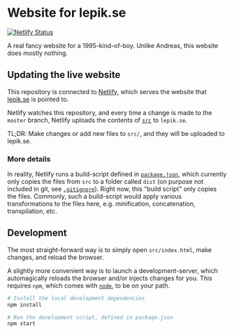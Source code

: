 # Website for lepik.se

[![Netlify Status](https://api.netlify.com/api/v1/badges/883be9d5-4310-42ff-9f4e-b478b4754efb/deploy-status)](https://app.netlify.com/sites/lepik/deploys)

A real fancy website for a 1995-kind-of-boy. Unlike Andreas, this website does
mostly nothing.

## Updating the live website

This repository is connected to [Netlify](https://www.netlify.com), which serves
the website that [lepik.se](https://lepik.se) is pointed to.

Netlify watches this repository, and every time a change is made to the `master`
branch, Netlify uploads the contents of [`src`](./src) to `lepik.se`.

TL;DR: Make changes or add new files to `src/`, and they will be uploaded to
lepik.se.

### More details

In reality, Netlify runs a build-script defined in
[`package.json`](`package.json`), which currently only copies the files from
`src` to a folder called `dist` (on purpose not included in git, see
[`.gitignore`](.gitignore)). Right now, this "build script" only copies the
files. Commonly, such a build-script would apply various transformations to the
files here, e.g. minification, concatenation, transpilation, etc.

## Development

The most straight-forward way is to simply open `src/index.html`, make changes,
and reload the browser.

A slightly more convenient way is to launch a development-server, which
automagically reloads the browser and/or injects changes for you. This requires
`npm`, which comes with [`node`](https://nodejs.org), to be on your path.

```bash
# Install the local development dependencies
npm install

# Run the development script, defined in package.json
npm start
```
